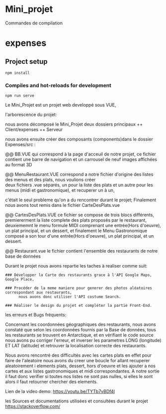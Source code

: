 # Mini_projet

Commandes de compilation

# expenses

## Project setup
```
npm install
```

### Compiles and hot-reloads for development
```
npm run serve
```

Le Mini_Projet est un projet web developpé sous VUE,

l'arborescence du projet:

nous avons décomposé le Mini_Projet deux dossiers principaux
++ Client/expenses 
++ Serveur

nous avons ensuite créer des composants (components)dans le dossier Expenses/src :


@@ BB.VUE qui correspond à la page d'acceuil de notre projet, ce fichier contient une barre de navigation et un carrousel de neuf images affichées au format 3D


@@ MenuRestaurant.VUE correspond a notre fichier d'origine des listes des menus et des plats, nous voulions créer  
deux fichiers .vue séparés, un pour la liste des plats et un autre pour les menus (midi et gastronomique),
et recuperer un à un, 

c'était le seul probleme qu'on a du rencontrer durant le projet;
Finalement nous avons tout remis dans le fichier CarteDesPlats.vue 


@@ CartesDesPlats.VUE ce fichier se compose de trois blocs différents, premiererment la liste complete des plats proposés par le restaurant, 
deuxiememnt le menu formule MIDI comprenant une entrée(Hors d'oeuvre), un plat principal, et un dessert, et finalement le Menu Gastronomique composé 
a son tour d'une entrée(Hors d'oeuvre), un plat principal, et un dessert.


@@ Restaurant.vue le fichier contient l'ensemble des restaurants de notre base de données 


Durant le projet nous avons repartie les taches à realiser comme suit:

    ### Développer la Carte des restaurants grace à l'API Google Maps, Google Place,
    
    ### Procéder de la meme maniere pour generer des photos aléatoires correspondant aux restaurants, 
          nous avons donc utiliser l'API costume Search.
          
    ### Réaliser le design du projet et compléter la partie Front-End.
    
          
les erreurs et Bugs fréquents:

  Concernant les coordonnées géographiques des restaurants, nous avons constaté que selon les coordonnées fournis par la Base de données, 
tous les restaurants se trouvent en Antarctique, et en vérifiant le code source nous avons pu corriger l'erreur,
et inverser les parametres LONG (longitude) ET LAT (latitude) et retrouver la localisation correcte des restaurants.   

  Nous avons rencontré des difficultés avec les cartes plats en effet pour faire de l'aleatoire nous avons du creer une boucle for allant recuperer aleatoirement i elements plats, dessert, hors d'oeuvre et les ajouter a nos cartes et aux listes gastronomiques et midi correspondantes. A notre sortie il faut donc verifier si toutes nos listes ne sont pas nulles, si elles le sont alors il faut retourner chercher des elements.  
  
 Lien de la video demo:
https://youtu.be/TYTb7vBDf4I
 
  les Sources et documentations utilisées et consultées durant le projet 
  https://stackoverflow.com/
  
 







